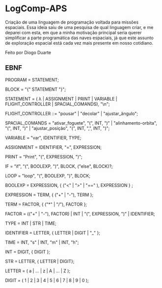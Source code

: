 # LogComp-APS

Criação de uma linguagem de programação voltada para missões espaciais. Essa ideia saiu de uma pesquisa de qual linguagem criar, e me deparei com esta, em que 
a minha motivação principal seria querer simplificar a parte programática das naves espaciais, já que este assunto de exploração espacial está cada vez mais presente em nosso cotidiano.

Feito por Diogo Duarte


## EBNF

PROGRAM = STATEMENT;

BLOCK = "{" STATEMENT "}";

STATEMENT = ( λ | ASSIGNMENT | PRINT | VARIABLE | FLIGHT_CONTROLLER | SPACIAL_COMANDS), "\n";

FLIGHT_CONTROLLER ::= "pousar" | "decolar" | "ajustar_ângulo";

SPACIAL_COMANDS = "ativar_foguete", "(", INT, ")" | "alinhamento-orbita", "(", INT, ")" | "ajustar_posição", "(", INT, ",", INT, ")";

VARIABLE = "var", IDENTIFIER, TYPE;

ASSIGNMENT = IDENTIFIER, "=", EXPRESSION;

PRINT = "Print", "(", EXPRESSION, ")";

IF = "if", "(", BOOLEXP, ")", BLOCK, ("else", BLOCK)?;

LOOP = "loop", "(", BOOLEXP, ")", BLOCK;

BOOLEXP = EXPRESSION, { ("<" | ">" | "==" ), EXPRESSION } ;

EXPRESSION = TERM, { ("+" | "-"), TERM };

TERM = FACTOR, { ("*" | "/"), FACTOR };

FACTOR = (("+" | "-"), FACTOR) | INT | "(", EXPRESSION, ")" | IDENTIFIER;

TYPE = INT | STR | TIME;

IDENTIFIER = LETTER, { LETTER | DIGIT | "_" };

TIME = INT, "s" | INT, "m" | INT, "h";

INT = DIGIT, { DIGIT };

STR = LETTER, { LETTER | DIGIT}; 

LETTER = ( a | ... | z | A | ... | Z );

DIGIT = ( 1 | 2 | 3 | 4 | 5 | 6 | 7 | 8 | 9 | 0 );
